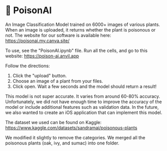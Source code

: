 # 🌿 PoisonAI
An Image Classification Model trained on 6000+ images of various plants. When an image is uploaded, it returns whether the plant is poisonous or not. The website for our software is available here: https://poisonai.my.canva.site/

To use, see the "PoisonAI.ipynb" file. Run all the cells, and go to this website: https://poison-ai.anvil.app

Follow the directions:
1) Click the "upload" button.
2) Choose an image of a plant from your files.
3) Click open. Wait a few seconds and the model should return a result!

This model is not super accurate. It varies from around 60-80% accuracy. Unfortunately, we did not have enough time to improve the accuracy of the model or include additional features such as validation data. In the future, we also wanted to create an iOS application that can implement this model.

The dataset we used can be found on Kaggle: https://www.kaggle.com/datasets/sandramai/poisonous-plants

We modified it slightly to remove the categories. We merged all the poisonous plants (oak, ivy, and sumac) into one folder.
